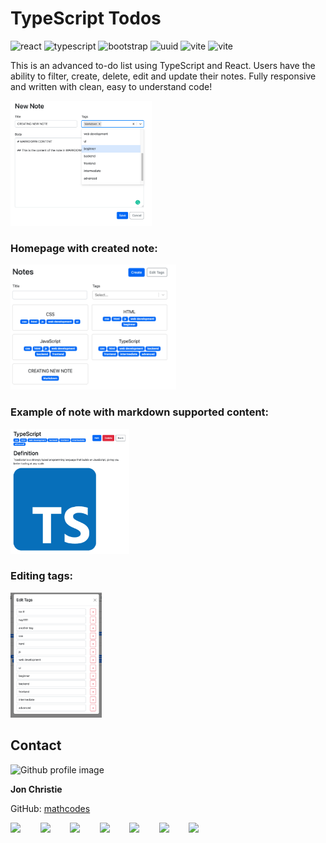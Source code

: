 # TypeScript Todos

![react](https://img.shields.io/badge/react-18.0.0-cyan) 
![typescript](https://img.shields.io/badge/typescript-4.9.4-dodgerBlue) 
![bootstrap](https://img.shields.io/badge/bootstrap-5.2.3-blueviolet)
![uuid](https://img.shields.io/badge/uuid-9.0.0-crimson)
![vite](https://img.shields.io/badge/vite-4.00-darkorchid)
![vite](https://img.shields.io/badge/react_markdown-8.0.4-black)


This is an advanced to-do list using TypeScript and React. Users have the ability to filter, create, delete, edit and update their notes. Fully responsive and written with clean, easy to understand code!

<img src="./src/assets/images/TS-todo-new-note.png" height="200px"/>

### Homepage with created note:
<img src="./src/assets/images/TS-todo-home.png" height="200px"/>

### Example of note with markdown supported content:
<img src="./src/assets/images/TS-todo-edit-delete.png" height="200px"/>

### Editing tags:
<img src="./src/assets/images/TS-todo-edit-tags.png" height="200px"/>

## Contact
<img src="https://avatars0.githubusercontent.com/u/17928947?v=4" alt="Github profile image" width="80px" height="80px" />

__Jon Christie__ 

GitHub: [mathcodes](https://github.com/mathcodes) 

[<code><img width="36px" src="https://img.icons8.com/color/48/000000/linkedin.png"/></code>](https://www.linkedin.com/jonchristie)       
[<code><img width="36" src="https://img.icons8.com/color/48/000000/twitter--v2.png"/></code>](https://twitter.com/thejonchristie)       
[<code><img width="36" src="https://img.icons8.com/color/48/000000/youtube-play.png"/></code>](https://www.youtube.com/channel/UC5GFnN-lv8Yuqc9O3b79k6g)       
[<code><img width="36" src="https://img.icons8.com/color/48/000000/facebook.png"/></code>](https://www.facebook.com/jonpchristie)       
[<code><img width="36" src="https://img.icons8.com/color/48/000000/instagram-new--v2.png"/></code>](https://www.instagram.com/fullstack11235)       
[<code><img width="36" src="https://img.icons8.com/color/48/000000/soundcloud.png"/></code>](https://soundcloud.com/jonchristie#/)       
[<code><img width="36" src="https://img.icons8.com/color/48/000000/spotify--v1.png"/></code>](https://open.spotify.com/artist/07S7aLfxH70VAX64g1WuFw?si=tlOj1OMBRLm-y4sY8Lox3Q)

